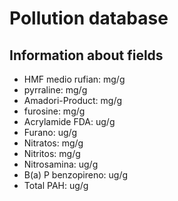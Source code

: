 # Pollution database

## Information about fields

- HMF medio rufian: mg/g
- pyrraline: mg/g
- Amadori-Product: mg/g
- furosine: mg/g
- Acrylamide FDA: ug/g
- Furano: ug/g
- Nitratos: mg/g
- Nitritos: mg/g
- Nitrosamina: ug/g
- B(a) P benzopireno: ug/g
- Total PAH: ug/g
